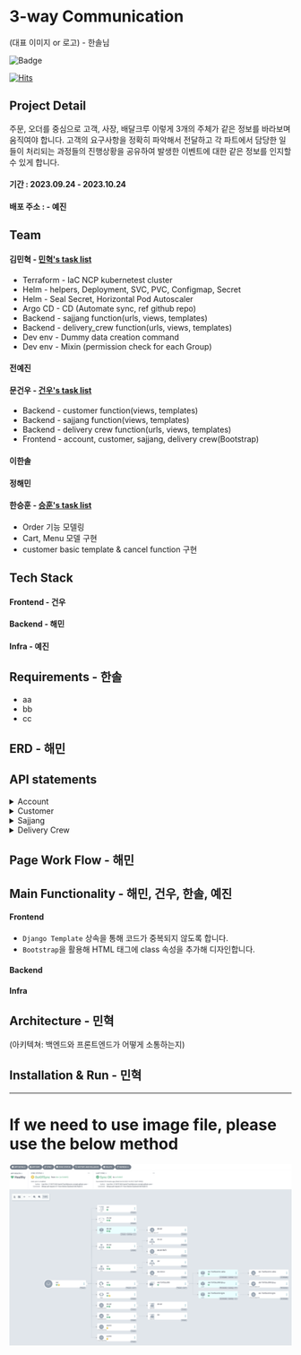 # 3-way Communication

(대표 이미지 or 로고) - 한솔님

![Badge](https://img.shields.io/badge/version-1.1.1-orange.svg)

[![Hits](https://hits.seeyoufarm.com/api/count/incr/badge.svg?url=https%3A%2F%2Fgithub.com%2Flikelion-backend-6th%2Fdelivery_app&count_bg=%2379C83D&title_bg=%23555555&icon=&icon_color=%23E7E7E7&title=hits&edge_flat=false)](https://hits.seeyoufarm.com)

## Project Detail

주문, 오더를 중심으로 고객, 사장, 배달크루 이렇게 3개의 주체가 같은 정보를 바라보며 움직여야 합니다. 고객의 요구사항을 정확히 파악해서 전달하고 각 파트에서 담당한 일들이 처리되는 과정들의 진행상황을 공유하여 발생한 이벤트에 대한 같은 정보를 인지할 수 있게 합니다.

#### 기간 : 2023.09.24 - 2023.10.24

#### 배포 주소 : - 예진

## Team

#### 김민혁 - [민혁's task list](https://fire-apartment-b43.notion.site/8657cd5eb06247d9b3d30b6e5f233d77?v=3cdeb751b90d4de0affbf249d3ffd771&pvs=4)

- Terraform - IaC NCP kubernetest cluster
- Helm - helpers, Deployment, SVC, PVC, Configmap, Secret
- Helm - Seal Secret, Horizontal Pod Autoscaler
- Argo CD - CD (Automate sync, ref github repo)
- Backend - sajjang function(urls, views, templates)
- Backend - delivery_crew function(urls, views, templates)
- Dev env - Dummy data creation command
- Dev env - Mixin (permission check for each Group)

#### 전예진

#### 문건우 - [건우's task list](https://www.notion.so/bc23e3c6244e4862aa0d123ccb10288b?v=566d2a8680ce471c9d3a32b56e815d9e)

- Backend - customer function(views, templates)
- Backend - sajjang function(views, templates)
- Backend - delivery crew function(urls, views, templates)
- Frontend - account, customer, sajjang, delivery crew(Bootstrap)

#### 이한솔

#### 정해민

#### 한승훈 - [승훈's task list](https://fire-apartment-b43.notion.site/260896c24f46404da53f49b728bdaba0?v=04f0c5a217a14c1595b5598704d9b42c&pvs=4)

- Order 기능 모델링
- Cart, Menu 모델 구현
- customer basic template & cancel function 구현

## Tech Stack

#### Frontend - 건우

#### Backend - 해민

#### Infra - 예진

## Requirements - 한솔

- aa
- bb
- cc

## ERD - 해민

## API statements

<details>
<summary>Account</summary>
<div markdown="1">

| Method | URL             | Description   |
| ------ | --------------- | ------------- |
| GET    | /               | 홈 화면       |
| POST   | /account/signin | 로그인        |
| GET    | /account/signup | 회원가입 화면 |
| POST   | /account/signup | 회원가입      |
| POST   | /logout         | 로그아웃      |

</div>
</details>

<details>
<summary>Customer</summary>
<div markdown="1">

| Method | URL                                                     | Description                   |
| ------ | ------------------------------------------------------- | ----------------------------- |
| GET    | /customer/home                                          | customer 홈페이지             |
| GET    | /customer/address                                       | 주소 조회 페이지              |
| GET    | /customer/address/add                                   | 주소 추가 페이지              |
| POST   | /customer/address/add                                   | 주소 추가                     |
| GET    | /customer/address/<<int:address_id>>                    | 주소 상세 페이지              |
| GET    | /customer/address/<<int:address_id>>/edit               | 주소 수정 페이지              |
| POST   | /customer/address/<<int:address_id>>/edit               | 주소 수정                     |
| POST   | /customer/address/<<int:address_id>>/delete             | 주소 삭제                     |
| GET    | /customer/store/<<int:stores_id>>                       | 가게 상세보기                 |
| GET    | /customer/store/<<int:stores_id>>/menu                  | 가게 메뉴 리스트 보기         |
| GET    | /customer/store/<<int:stores_id>>/menu/<<int:menus_id>> | 가게 메뉴 상세 보기           |
| POST   | /customer/store/<<int:stores_id>>/menu/<<int:menus_id>> | 장바구니 추가                 |
| GET    | /customer/cart                                          | 고객의 장바구니 조회          |
| GET    | /customer/orders                                        | 유저의 주문 내역 리스트 조회  |
| GET    | /customer/order/<<int:order_id>>                        | 주문 내역 상세보기            |
| GET    | /customer/order/create/<<int:store_id>>                 | 주문서 작성 결과 보기         |
| POST   | /customer/order/create/<<int:store_id>>                 | 주문 항목 수정                |
| POST   | /customer/payment                                       | Stripe 결제 페이지 리다이렉트 |
| GET    | /customer/pay_complete                                  | 고객 결제 완료                |
| GET    | /customer/pay_cancel                                    | 고객 결제 취소                |

</div>
</details>

<details>
<summary>Sajjang</summary>
<div markdown="1">

| Method | URL                                                                   | Description             |
| ------ | --------------------------------------------------------------------- | ----------------------- |
| GET    | /sajjang/home                                                         | sajjang 홈페이지        |
| GET    | /sajjang/store/add                                                    | 가게 등록 페이지        |
| POST   | /sajjang/store/add                                                    | 가게 등록               |
| GET    | /sajjang/store/<<int:store_id>>                                       | 가게 정보 상세 보기     |
| GET    | /sajjang/store/<<int:store_id>>/edit                                  | 가게 정보 수정 페이지   |
| POST   | /sajjang/store/<<int:store_id>>/edit                                  | 가게 정보 수정          |
| POST   | /sajjang/store/<<int:store_id>>/delete                                | 가게 삭제               |
| GET    | /sajjang/store/<<int:store_id>>/menu                                  | 가게 메뉴 보기          |
| GET    | /sajjang/store/<<int:store_id>>/menu/add                              | 가게 메뉴 등록          |
| POST   | /sajjang/store/<<int:store_id>>/menu/add                              | 가게 메뉴 등록          |
| GET    | /sajjang/store/<<int:store_id>>/menu/<<int:menu_id>>                  | 가게 메뉴 상세보기      |
| GET    | /sajjang/store/<<int:store_id>>/menu/<<int:menu_id>>/edit             | 가게 메뉴 수정 페이지   |
| POST   | /sajjang/store/<<int:store_id>>/menu/<<int:menu_id>>/edit             | 가게 메뉴 수정          |
| POST   | /sajjang/store/<<int:store_id>>/menu/<<int:menu_id>>/delete           | 가게 메뉴 삭제          |
| GET    | /sajjang/store/<<int:store_id>>/order                                 | 가게 수락한 주문 조회   |
| GET    | /sajjang/store/<<int:store_id>>/order/<<int:order_id>>                | 가게 주문 상세 페이지   |
| GET    | /sajjang/store/<<int:store_id>>/order/confirm                         | 고객이 결제한 주문 조회 |
| GET    | /sajjang/store/<<int:store_id>>/order/confirm/<<int:order_id>>        | 결제한 주문 상세보기    |
| POST   | /sajjang/store/<<int:store_id>>/order/confirm/<<int:order_id>>/accept | 고객이 결제한 주문 수락 |
| POST   | /sajjang/store/<<int:store_id>>/order/confirm/<<int:order_id>>/reject | 고객이 결제한 주문 거절 |

</div>
</details>

<details>
<summary>Delivery Crew</summary>
<div markdown="1">

| Method | URL                                                       | Description                    |
| ------ | --------------------------------------------------------- | ------------------------------ |
| GET    | /delivery_crew/home                                       | delivery_crew 홈페이지         |
| GET    | /delivery_crew/delivery_history                           | 해당 크루의 배달 기록          |
| GET    | /delivery_crew/delivery_history/<<int:order_id>>          | 배달항목의 디테일              |
| POST   | /delivery_crew/<<int:order_id>>/accept                    | 배달 요청 수락                 |
| POST   | /delivery_crew/<<int:order_id>>/deny                      | 배달 거절                      |
| POST   | /delivery_crew/delivery_history/<<int:order_id>>/pickup   | 배달 배정 완료 → 배달 중       |
| POST   | /delivery_crew/delivery_history/<<int:order_id>>/complete | 배달 중 → 배달 완료            |
| GET    | /delivery_crew/address/                                   | delivery_crew 위치             |
| GET    | /delivery_crew/address/add/                               | delivery_crew 위치 추가 페이지 |
| POST   | /delivery_crew/address/add/                               | delivery_crew 위치 추가        |
| GET    | /delivery_crew/address/<<int:address_id>>/                | delivery_crew 위치 상세보기    |
| GET    | /delivery_crew/address/<<int:address_id>>/edit/           | delivery_crew 위치 수정 페이지 |
| POST   | /delivery_crew/address/<<int:address_id>>/edit/           | delivery_crew 위치 수정        |
| POST   | /delivery_crew/address/<<int:address_id>>/delete/         | delivery_crew 위치 삭제        |

</div>
</details>

## Page Work Flow - 해민

## Main Functionality - 해민, 건우, 한솔, 예진

#### Frontend

- `Django Template` 상속을 통해 코드가 중복되지 않도록 합니다.
- `Bootstrap`을 활용해 HTML 태그에 class 속성을 추가해 디자인합니다.

#### Backend

#### Infra

## Architecture - 민혁

(아키텍쳐: 백엔드와 프론트엔드가 어떻게 소통하는지)

## Installation & Run - 민혁

---

# If we need to use image file, please use the below method

<img src="static/images/argocdmornitoring.png" >
